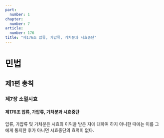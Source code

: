 ```yaml
---
part:
  number: 1
chapter:
  number: 7
article:
  number: 176
title: "제176조 압류, 가압류, 가처분과 시효중단"
---
```

# 민법

## 제1편 총칙

### 제7장 소멸시효

#### 제176조 압류, 가압류, 가처분과 시효중단

압류, 가압류 및 가처분은 시효의 이익을 받은 자에 대하여 하지 아니한 때에는 이를 그에게 통지한 후가 아니면 시효중단의 효력이 없다.
